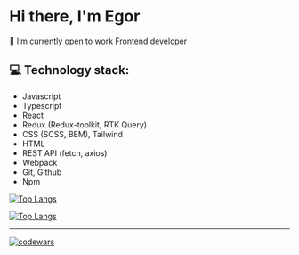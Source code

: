 #  Hi there, I'm Egor
 🌱 I’m currently open to work Frontend developer
## 💻 Technology stack:
- Javascript
- Typescript
- React
- Redux (Redux-toolkit, RTK Query)
- CSS (SCSS, BEM), Tailwind
- HTML
- REST API (fetch, axios) 
- Webpack
- Git, Github
- Npm

[![Top Langs](https://github-readme-stats.vercel.app/api/top-langs/mougra&layout=compact)](https://github.com/mougra/github-readme-stats)

[![Top Langs](https://github-readme-stats.vercel.app/api/top-langs/?mougra=anuraghazra)](https://github.com/anuraghazra/github-readme-stats)
***
[![codewars](https://www.codewars.com/users/mougra/badges/large)](https://www.codewars.com/users/mougra)

<!--
**mougra/mougra** is a ✨ _special_ ✨ repository because its `README.md` (this file) appears on your GitHub profile.

Here are some ideas to get you started:

- 🔭 I’m currently working on ...
- 🌱 I’m currently learning ...
- 👯 I’m looking to collaborate on ...
- 🤔 I’m looking for help with ...
- 💬 Ask me about ...
- 📫 How to reach me: ...
- 😄 Pronouns: ...
- ⚡ Fun fact: ...
-->

